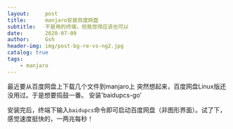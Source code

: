 ```yaml
---
layout:     post
title:      manjaro安装百度网盘
subtitle:   不是用的终端，但我觉得应该也可以
date:       2020-07-09
author:     Gsh
header-img: img/post-bg-re-vs-ng2.jpg
catalog: true
tags:
    - manjaro
---
```

最近要从百度网盘上下载几个文件到manjaro上
突然想起来，百度网盘Linux版还没用过。于是想要捣鼓一番。
安装'baidupcs-go'

安装完后，终端下输入`baidupcs`命令即可启动百度网盘（非图形界面）。试了下，感觉速度挺快的，一两兆每秒！
